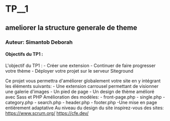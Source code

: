 # TP__1
## ameliorer la structure generale de theme
### Auteur: Simantob Deborah
#### Objectifs du TP1 :

L'objectif du TP1 :
    - Créer une extension
    - Continuer de faire progresser votre thème
    - Déployer votre projet sur le serveur Siteground

Ce projet vous permettra d'améliorer globalement votre site en y intégrant les éléments suivants:
    - Une extension carrousel permettant de visionner une galerie d'images
    - Un pied de page
    - Un design de thème amélioré avec Sass et PHP
        Amélioration des modèles:
            - front-page.php
            - single.php
            - category.php
            - search.php
            - header.php
            - footer.php
    -Une mise en page entièrement adaptative
        Au niveau du design du site inspirez-vous des sites:
            https://www.scrum.org/
            https://cfe.dev/
